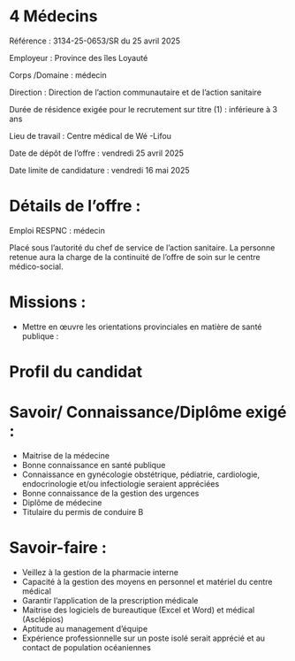 # 4 Médecins

Référence : 3134-25-0653/SR du 25 avril 2025

Employeur : Province des îles Loyauté

Corps /Domaine : médecin

Direction : Direction de l’action communautaire et de l’action sanitaire

Durée de résidence exigée pour le recrutement sur titre (1) : inférieure à 3 ans

Lieu de travail : Centre médical de Wé -Lifou

Date de dépôt de l’offre : vendredi 25 avril 2025

Date limite de candidature : vendredi 16 mai 2025

# Détails de l’offre :

Emploi RESPNC : médecin

Placé sous l’autorité du chef de service de l’action sanitaire. La personne retenue aura la charge de la continuité de l’offre de soin sur le centre médico-social.

# Missions :

- Mettre en œuvre les orientations provinciales en matière de santé publique :

# Profil du candidat

# Savoir/ Connaissance/Diplôme exigé :

- Maitrise de la médecine
- Bonne connaissance en santé publique
- Connaissance en gynécologie obstétrique, pédiatrie, cardiologie, endocrinologie et/ou infectiologie seraient appréciées
- Bonne connaissance de la gestion des urgences
- Diplôme de médecine
- Titulaire du permis de conduire B

# Savoir-faire :

- Veillez à la gestion de la pharmacie interne
- Capacité à la gestion des moyens en personnel et matériel du centre médical
- Garantir l’application de la prescription médicale
- Maitrise des logiciels de bureautique (Excel et Word) et médical (Asclépios)
- Aptitude au management d’équipe
- Expérience professionnelle sur un poste isolé serait apprécié et au contact de population océaniennes